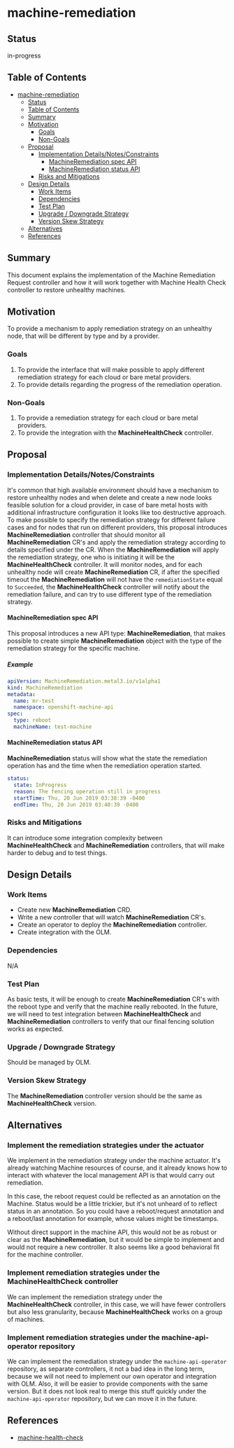 <!--
 This work is licensed under a Creative Commons Attribution 3.0
 Unported License.

 http://creativecommons.org/licenses/by/3.0/legalcode
-->

# machine-remediation

## Status

in-progress

## Table of Contents

<!--ts-->
* [machine-remediation](#machine-remediation)
  * [Status](#status)
  * [Table of Contents](#table-of-contents)
  * [Summary](#summary)
  * [Motivation](#motivation)
    * [Goals](#goals)
    * [Non-Goals](#non-goals)
  * [Proposal](#proposal)
    * [Implementation Details/Notes/Constraints](#implementation-detailsnotesconstraints)
      * [MachineRemediation spec API](#MachineRemediation-spec-api)
      * [MachineRemediation status API](#MachineRemediation-status-api)
    * [Risks and Mitigations](#risks-and-mitigations)
  * [Design Details](#design-details)
    * [Work Items](#work-items)
    * [Dependencies](#dependencies)
    * [Test Plan](#test-plan)
    * [Upgrade / Downgrade Strategy](#upgrade--downgrade-strategy)
    * [Version Skew Strategy](#version-skew-strategy)
  * [Alternatives](#alternatives)
  * [References](#references)

<!-- Added by: dhellmann, at: Wed Jun 26 16:08:57 EDT 2019 -->

<!--te-->

## Summary

This document explains the implementation of the Machine Remediation Request controller and
how it will work together with Machine Health Check controller to restore unhealthy machines.

## Motivation

To provide a mechanism to apply remediation strategy on an unhealthy node, that will be different by type and by a provider.

### Goals

1. To provide the interface that will make possible to apply different remediation strategy for each cloud or bare metal providers.
2. To provide details regarding the progress of the remediation operation.

### Non-Goals

1. To provide a remediation strategy for each cloud or bare metal providers.
2. To provide the integration with the **MachineHealthCheck** controller.

## Proposal

### Implementation Details/Notes/Constraints

It's common that high available environment should have a mechanism to restore unhealthy nodes and when delete and create a new node looks feasible solution for a cloud provider, in case of bare metal hosts with additional infrastructure configuration it looks like too destructive approach.
To make possible to specify the remediation strategy for different failure cases and for nodes that run on different providers, this proposal introduces **MachineRemediation** controller that should monitor all **MachineRemediation** CR's and apply the remediation strategy according to details specified under the CR.
When the **MachineRemediation** will apply the remediation strategy, one who is initiating it will be the **MachineHealthCheck** controller. It will monitor nodes, and for each unhealthy node will create **MachineRemediation** CR, if after the specified timeout the **MachineRemediation** will not have the `remediationState` equal to `Succeeded`, the **MachineHealthCheck** controller will notify about the remediation failure, and can try to use different type of the remediation strategy.

#### MachineRemediation spec API

This proposal introduces a new API type: **MachineRemediation**, that makes possible to create simple **MachineRemediation** object with the type of the remediation strategy for the specific machine.

##### Example

```yaml
apiVersion: MachineRemediation.metal3.io/v1alpha1
kind: MachineRemediation
metadata:
  name: mr-test
  namespace: openshift-machine-api
spec:
  type: reboot
  machineName: test-machine
```

#### MachineRemediation status API

**MachineRemediation** status will show what the state the remediation operation has and the time when the remediation operation started.

```yaml
status:
  state: InProgress
  reason: The fencing operation still in progress
  startTime: Thu, 20 Jun 2019 03:38:39 -0400
  endTime: Thu, 20 Jun 2019 03:40:39 -0400
```

### Risks and Mitigations

It can introduce some integration complexity between **MachineHealthCheck** and **MachineRemediation** controllers,
that will make harder to debug and to test things.

## Design Details

### Work Items

* Create new **MachineRemediation** CRD.
* Write a new controller that will watch **MachineRemediation** CR's.
* Create an operator to deploy the **MachineRemediation** controller.
* Create integration with the OLM.

### Dependencies

N/A

### Test Plan

As basic tests, it will be enough to create **MachineRemediation** CR's with the reboot type and verify that the machine really rebooted. In the future, we will need to test integration between **MachineHealthCheck** and **MachineRemediation** controllers to verify that our final fencing solution works as expected.

### Upgrade / Downgrade Strategy

Should be managed by OLM.

### Version Skew Strategy

The **MachineRemediation** controller version should be the same as **MachineHealthCheck** version.

## Alternatives

### Implement the remediation strategies under the actuator

We implement in the remediation strategy under the machine actuator. It's already watching Machine resources of course, and it already knows how to interact with whatever the local management API is that would carry out remediation.

In this case, the reboot request could be reflected as an annotation on the Machine. Status would be a little trickier, but it's not unheard of to reflect status in an annotation. So you could have a reboot/request annotation and a reboot/last annotation for example, whose values might be timestamps.

Without direct support in the machine API, this would not be as robust or clear as the **MachineRemediation**, but it would be simple to implement and would not require a new controller. It also seems like a good behavioral fit for the machine controller.

### Implement remediation strategies under the MachineHealthCheck controller

We can implement the remediation strategy under the **MachineHealthCheck** controller,
in this case, we will have fewer controllers but also less granularity, because **MachineHealthCheck** works on a group of machines.

### Implement remediation strategies under the machine-api-operator repository

We can implement the remediation strategy under the `machine-api-operator` repository, as separate controllers, it not a bad idea in the long term, because we will not need to implement our own operator and integration with OLM.
Also, it will be easier to provide components with the same version.
But it does not look real to merge this stuff quickly under the `machine-api-operator` repository, but we can move it in the future.

## References

* [machine-health-check](https://github.com/openshift/machine-api-operator/tree/master/pkg/controller/machinehealthcheck)

